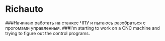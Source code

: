 # Richauto
###Начинаю работать на станкес ЧПУ и пытаюсь разобраться с прогoмами управлениыя.
###I'm starting to work on a CNC machine and trying to figure out the control programs.
